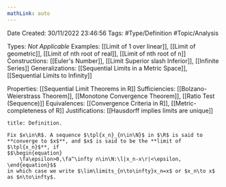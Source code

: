 ```yaml
---
mathLink: auto
---
```


<div class="topSpace"></div>

Date Created: 30/11/2022 23:46:56
Tags: #Type/Definition #Topic/Analysis

Types: _Not Applicable_
Examples: [[Limit of 1 over linear]], [[Limit of geometric]], [[Limit of nth root of real]], [[Limit of nth root of n]]
Constructions: [[Euler's Number]], [[Limit Superior slash Inferior]], [[Infinite Series]]
Generalizations: [[Sequential Limits in a Metric Space]], [[Sequential Limits to Infinity]]

Properties: [[Sequential Limit Theorems in R]]
Sufficiencies: [[Bolzano-Weierstrass Theorem]], [[Monotone Convergence Theorem]], [[Ratio Test (Sequence)]]
Equivalences: [[Convergence Criteria in R]], [[Metric-completeness of R]]
Justifications: [[Hausdorff implies limits are unique]]

``` ad-Definition
title: Definition.

Fix $x\in\R$. A sequence $\tpl{x_n}_{n\in\N}$ in $\R$ is said to **converge to $x$**, and $x$ is said to be the **limit of $\tpl{x_n}$**, if
$$\begin{equation}
    \fa\epsilon>0,\fa^\infty n\in\N:\l|x_n-x\r|<\epsilon,
\end{equation}$$
in which case we write $\lim\limits_{n\to\infty}x_n=x$ or $x_n\to x$ as $n\to\infty$.

```
